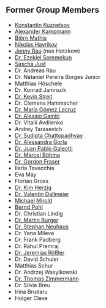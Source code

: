 ## Former Group Members

* [Konstantin Kuznetsov](https://cispa.de/people/kuznetsov/)
* [Alexander Kampmann](https://cispa.de/people/kampmann/)
* [Björn Mathis](https://cispa.de/people/bjoern.mathis/)
* [Nikolas Havrikov](https://cispa.de/people/havrikov/)
* [Jenny Rau](https://cispa.de/people/hotzkow/) (nee Hotzkow)
* [Dr.&nbsp;Ezekiel Soremekun](https://wwwen.uni.lu/snt/people/ezekiel_soremekun)
* [Sascha Just](https://www.sascha-just.com/)
* Dr.&nbsp;Andreas Rau
* Dr.&nbsp;Nataniel Pereira Borges Junior
* Matthias Höschele
* Dr.&nbsp;Konrad Jamrozik
* [Dr.&nbsp;Kevin Streit](https://cispa.de/people/streit/)
* Dr.&nbsp;Clemens Hammacher
* [Dr.&nbsp;María Gómez Lacruz](https://sites.google.com/site/spiralsmariagomez/)
* [Dr.&nbsp;Alessio Gambi](https://staff.fim.uni-passau.de/~gambi/)
* Dr.&nbsp;Vitalii Avdiienko
* Andrey Tarasevich
* [Dr.&nbsp;Sudipta Chattopadhyay](https://sudiptac.bitbucket.io)
* [Dr.&nbsp;Alessandra Gorla](https://software.imdea.org/~alessandra.gorla/)
* [Dr.&nbsp;Juan Pablo Galeotti](https://lafhis.dc.uba.ar/~jgaleotti)
* [Dr.&nbsp;Marcel B&ouml;hme](https://mboehme.github.io)
* [Dr.&nbsp;Gordon Fraser](https://www.fim.uni-passau.de/lehrstuhl-fuer-software-engineering-ii/)
* Ilaria&nbsp;Tavecchia
* Eva&nbsp;May 
* Florian&nbsp;Gross
* [Dr.&nbsp;Kim Herzig](http://research.microsoft.com/en-us/people/kimh/)
* [Dr.&nbsp;Valentin&nbsp;Dallmeier](https://www.testfabrik.com/)
* [Michael&nbsp;Mirold](https://www.testfabrik.com/)
* [Bernd&nbsp;Pohl](https://www.testfabrik.com/)
* Dr.&nbsp;Christian&nbsp;Lindig
* [Dr.&nbsp;Martin&nbsp;Burger](http://www.martin-burger.net)
* [Dr.&nbsp;Stephan&nbsp;Neuhaus](http://www.artdecode.de/)
* Dr. Yana Mileva
* Dr.&nbsp;Frank&nbsp;Padberg
* Dr.&nbsp;Rahul&nbsp;Premraj
* [Dr. Jeremias R&ouml;&szlig;ler](https://retest.de/)
* Dr.&nbsp;David Schuler
* Matthias Schur
* Dr.&nbsp;Andrzej&nbsp;Wasylkowski
* [Dr.&nbsp;Thomas&nbsp;Zimmermann](http://thomas-zimmermann.com)
* Dr.&nbsp;Silvia&nbsp;Breu
* Irina&nbsp;Brudaru
* Holger&nbsp;Cleve
